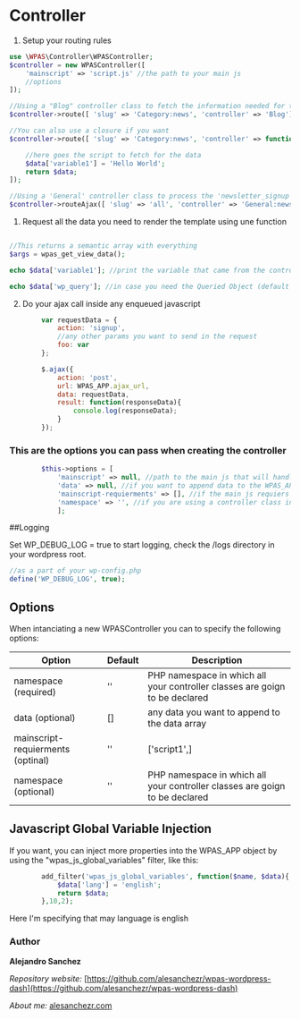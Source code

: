 # Controller

1. Setup your routing rules
```php
use \WPAS\Controller\WPASController;
$controller = new WPASController([
    'mainscript' => 'script.js' //the path to your main js
    //options
]);

//Using a "Blog" controller class to fetch the information needed for the "news" category
$controller->route([ 'slug' => 'Category:news', 'controller' => 'Blog']);

//You can also use a closure if you want
$controller->route([ 'slug' => 'Category:news', 'controller' => function(){

    //here goes the script to fetch for the data
    $data['variable1'] = 'Hello World';
    return $data;
]);

//Using a 'General' controller class to process the 'newsletter_signup' ajax action in 'all' views
$controller->routeAjax([ 'slug' => 'all', 'controller' => 'General:newsletter_signup' ]);    
```

1. Request all the data you need to render the template using une function
```php

//This returns a semantic array with everything
$args = wpas_get_view_data();

echo $data['variable1']; //print the variable that came from the controller

echo $data['wp_query']; //in case you need the Queried Object (default loop) it is available in the 'wp_query' key

```


2. Do your ajax call inside any enqueued javascript
```js
        var requestData = { 
            action: 'signup',
            //any other params you want to send in the request
            foo: var
        };

        $.ajax({
            action: 'post',
            url: WPAS_APP.ajax_url,
            data: requestData,
            result: function(responseData){
                console.log(responseData);
            }
        });
```

### This are the options you can pass when creating the controller

```php
        $this->options = [
            'mainscript' => null, //path to the main js that will handle all JS requests
            'data' => null, //if you want to append data to the WPAS_APP object available in js
            'mainscript-requierments' => [], //if the main js requiers any other js to be loaded first
            'namespace' => '', //if you are using a controller class instrad of a closure (anonimus function)
            ];
```

##Logging

Set WP_DEBUG_LOG = true to start logging, check the /logs directory in your wordpress root.

```php
//as a part of your wp-config.php
define('WP_DEBUG_LOG', true);
```

## Options

When intanciating a new WPASController you can to specify the following options:

| Option                            | Default   | Description  |
|-----------------------------------|-----------|----------------------------------------------------------|
| namespace (required)              | ''        | PHP namespace in which all your controller classes are goign to be declared |
| data (optional)                   | []        | any data you want to append to the data array |
| mainscript-requierments (optinal) | ''        | ['script1',] |
| namespace (optional)              | ''        | PHP namespace in which all your controller classes are goign to be declared |

## Javascript Global Variable Injection

If you want, you can inject more properties into the WPAS_APP object by using the "wpas_js_global_variables" filter, like this:

```php
		add_filter('wpas_js_global_variables', function($name, $data){
			$data['lang'] = 'english';
			return $data;
		},10,2);
```

Here I'm specifying that may language is english

### Author

**Alejandro Sanchez**

  *Repository website:* [https://github.com/alesanchezr/wpas-wordpress-dash](https://github.com/alesanchezr/wpas-wordpress-dash)
  
  *About me:* [alesanchezr.com](http://alesanchezr.com)
